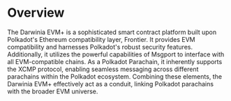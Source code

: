 # Overview

The Darwinia EVM+ is a sophisticated smart contract platform built upon Polkadot's Ethereum compatibility layer, Frontier. It provides EVM compatibility and harnesses Polkadot's robust security features. Additionally, it utilizes the powerful capabilities of Msgport to interface with all EVM-compatible chains. As a Polkadot Parachain, it inherently supports the XCMP protocol, enabling seamless messaging across different parachains within the Polkadot ecosystem. Combining these elements, the Darwinia EVM+ effectively act as a conduit, linking Polkadot parachains with the broader EVM universe.